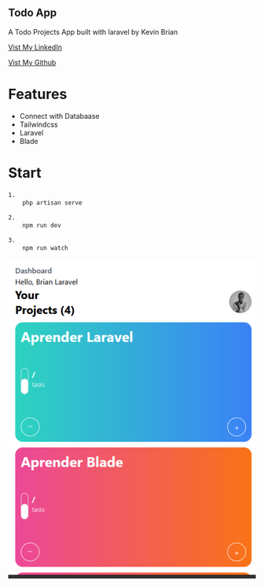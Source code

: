## Todo App

A Todo Projects App built with laravel by Kevin Brian

[Vist My LinkedIn](http://linkedin.com/in/realkevinbrian)

[Vist My Github](http://github.com/officialkevinbrian)

# Features
- Connect with Databaase
- Tailwindcss
- Laravel
- Blade

# Start

```
1.
    php artisan serve
```

```
2.
    npm run dev
```

```
3.
    npm run watch

```

![Screenshot](public/assets/TodoAppScreenshot.PNG)
